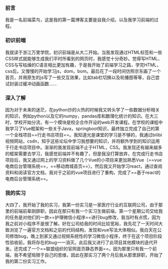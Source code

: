 ### 前言
   我是一名前端菜鸟，这是我的第一篇博客主要是自我介绍，以及我学习前端的过程。

### 初识前端
我就读于浙江万里学院，初识前端是从大二开始。当我发现通过HTML标签和一些CSS样式就能够生成我们平时所看到的网页时，我感觉十分奇妙。觉得写HTML、CSS与写枯燥的C语言相比更加有趣，于是我开始了前端学习之路，学完HTML，css后，又慢慢的开始学习js，dom，bom。最后花了一段时间仿照京东画了一个首页，并用原生的js写了一些交互效果，比如tab栏切换以及轮播图等等，自己尝试封装过缓冲动画函数......
### 深入了解
因为对于未来的迷茫，在python炒的火热的时候我又转头学了一些数据分析相关的知识，例如python以及它的numpy，pandas库和数理化统计的知识。在大三时，学校开始分流，有一个模块是校企合作开设的web开发课程。在学校的课程中我学习了Vue框架和一些关于Java，springboot知识，最终独立完成了自己的第一个全栈项目==行走书店项目==。我知道光是课堂的学习是不够的，我通过bilibi视频网站，csdn，知乎这些论坛中学习我想要的知识，并将额外学到的知识运用于行走书店项目中。渐渐的我发现前端不止于HTML，CSS。我发现还有越来越多的框架需要去学习，我感觉前端并不有趣了，但是我没打算放弃，在完成行走书店项目后，我又通过网上的学习资料做了几个Vue的小项目来更加熟悉Vue（==vue电商后台管理系统==，==移动商城首页==）。然后我又开始学习react，通过查阅资料和阅读官方文档，我对于之前的vue项目进行了重构，完成了==基于react的电商后台管理系统==。
### 我的实习
大四了，我开始了我的实习，我第一份实习是一家医疗行业的互联网公司，由于那里的前端前辈刚辞职，因此在那只有我一个实习生做前端，第一个星期公司交给我的任务是对他们的一款==护理微信小程序==进行bug修改，我当时有点慌，因为我之前对小程序不是很了解。好在公司给我的时间比较宽裕，我先花了一天时间大致浏览了一遍官方文档和之前的代码结构，发现和vue写法大体相似。我白天在公司修改bug，晚上到家又通过视频系统性的学习微信小程序，终于在这个项目阶段性验收前，我将存在的bug一一消灭。此后我又进行了此项目其他模块的迭代开发。还完成了一个==联盟组织的官网首页静态界面==。因为那里只有我一个前端，我不希望局限于自己的思维，因此在那实习了两个月后我从那里辞职，开始了我的第二份实习工作。
